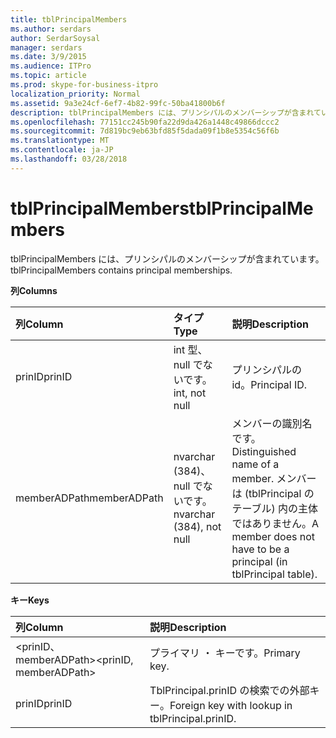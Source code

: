 ```yaml
---
title: tblPrincipalMembers
ms.author: serdars
author: SerdarSoysal
manager: serdars
ms.date: 3/9/2015
ms.audience: ITPro
ms.topic: article
ms.prod: skype-for-business-itpro
localization_priority: Normal
ms.assetid: 9a3e24cf-6ef7-4b82-99fc-50ba41800b6f
description: tblPrincipalMembers には、プリンシパルのメンバーシップが含まれています。
ms.openlocfilehash: 77151cc245b90fa22d9da426a1448c49866dccc2
ms.sourcegitcommit: 7d819bc9eb63bfd85f5dada09f1b8e5354c56f6b
ms.translationtype: MT
ms.contentlocale: ja-JP
ms.lasthandoff: 03/28/2018
---
```

# <a name="tblprincipalmembers"></a><span data-ttu-id="31eb9-103">tblPrincipalMembers</span><span class="sxs-lookup"><span data-stu-id="31eb9-103">tblPrincipalMembers</span></span>
 
<span data-ttu-id="31eb9-104">tblPrincipalMembers には、プリンシパルのメンバーシップが含まれています。</span><span class="sxs-lookup"><span data-stu-id="31eb9-104">tblPrincipalMembers contains principal memberships.</span></span>
  
<span data-ttu-id="31eb9-105">**列**</span><span class="sxs-lookup"><span data-stu-id="31eb9-105">**Columns**</span></span>

|<span data-ttu-id="31eb9-106">**列**</span><span class="sxs-lookup"><span data-stu-id="31eb9-106">**Column**</span></span>|<span data-ttu-id="31eb9-107">**タイプ**</span><span class="sxs-lookup"><span data-stu-id="31eb9-107">**Type**</span></span>|<span data-ttu-id="31eb9-108">**説明**</span><span class="sxs-lookup"><span data-stu-id="31eb9-108">**Description**</span></span>|
|:-----|:-----|:-----|
|<span data-ttu-id="31eb9-109">prinID</span><span class="sxs-lookup"><span data-stu-id="31eb9-109">prinID</span></span>  <br/> |<span data-ttu-id="31eb9-110">int 型、null でないです。</span><span class="sxs-lookup"><span data-stu-id="31eb9-110">int, not null</span></span>  <br/> |<span data-ttu-id="31eb9-111">プリンシパルの id。</span><span class="sxs-lookup"><span data-stu-id="31eb9-111">Principal ID.</span></span>  <br/> |
|<span data-ttu-id="31eb9-112">memberADPath</span><span class="sxs-lookup"><span data-stu-id="31eb9-112">memberADPath</span></span>  <br/> |<span data-ttu-id="31eb9-113">nvarchar (384)、null でないです。</span><span class="sxs-lookup"><span data-stu-id="31eb9-113">nvarchar (384), not null</span></span>  <br/> |<span data-ttu-id="31eb9-114">メンバーの識別名です。</span><span class="sxs-lookup"><span data-stu-id="31eb9-114">Distinguished name of a member.</span></span> <span data-ttu-id="31eb9-115">メンバーは (tblPrincipal のテーブル) 内の主体ではありません。</span><span class="sxs-lookup"><span data-stu-id="31eb9-115">A member does not have to be a principal (in tblPrincipal table).</span></span>  <br/> |
   
<span data-ttu-id="31eb9-116">**キー**</span><span class="sxs-lookup"><span data-stu-id="31eb9-116">**Keys**</span></span>

|<span data-ttu-id="31eb9-117">**列**</span><span class="sxs-lookup"><span data-stu-id="31eb9-117">**Column**</span></span>|<span data-ttu-id="31eb9-118">**説明**</span><span class="sxs-lookup"><span data-stu-id="31eb9-118">**Description**</span></span>|
|:-----|:-----|
|<span data-ttu-id="31eb9-119">\<prinID、memberADPath\></span><span class="sxs-lookup"><span data-stu-id="31eb9-119">\<prinID, memberADPath\></span></span>  <br/> |<span data-ttu-id="31eb9-120">プライマリ ・ キーです。</span><span class="sxs-lookup"><span data-stu-id="31eb9-120">Primary key.</span></span>  <br/> |
|<span data-ttu-id="31eb9-121">prinID</span><span class="sxs-lookup"><span data-stu-id="31eb9-121">prinID</span></span>  <br/> |<span data-ttu-id="31eb9-122">TblPrincipal.prinID の検索での外部キー。</span><span class="sxs-lookup"><span data-stu-id="31eb9-122">Foreign key with lookup in tblPrincipal.prinID.</span></span>  <br/> |
   


